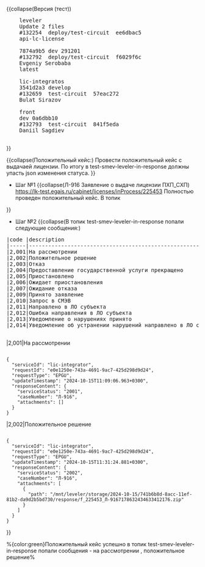 <!-- #region(collapsed) [NAME] -->
{{collapse(Версия (тест))
<pre>
    leveler
    Update 2 files
    #132254  deploy/test-circuit  ee6dbac5
    api-lc-license

    7874a9b5 dev 291201
    #132792  deploy/test-circuit  f6029f6c 
    Evgeniy Serobaba
    latest

    lic-integratos
    3541d2a3 develop
    #132659  test-circuit  57eac272 
    Bulat Sirazov

    front
    dev 0a6dbb10
    #132793  test-circuit  841f5eda 
    Daniil Sagdiev

</pre>
}}

{{collapse(Положительный кейс:)
Провести положительный кейс с выдачаей лицензии. 
По итогу в test-smev-leveler-in-response  должны упасть json изменения статуса.
}}

* Шаг №1
{{collapse(Л-916 Заявление о выдаче лицензии ПХП_СХП)
https://lk-test.egais.ru/cabinet/licenses/inProcess/225453
Полностью проведен положительный кейс.
В топик 

}}

* Шаг №2
{{collapse(В топик test-smev-leveler-in-response попали следующие сообщения:)

<pre>
|code |description                                                 |initial_status|finished_status|request_result|
|-----|------------------------------------------------------------|--------------|---------------|--------------|
|2,001|На рассмотрении                                             |true          |false          |              |
|2,002|Положительное решение                                       |false         |true           |true          |
|2,003|Отказ                                                       |false         |true           |false         |
|2,004|Предоставление государственной услуги прекращено            |false         |true           |false         |
|2,005|Приостановлено                                              |false         |false          |false         |
|2,006|Ожидает приостановления                                     |false         |false          |false         |
|2,007|Ожидание отказа                                             |false         |false          |false         |
|2,009|Принято заявление                                           |false         |false          |false         |
|2,010|Запрос в СМЭВ                                               |false         |false          |false         |
|2,011|Направлено в ЛО субъекта                                    |false         |false          |false         |
|2,012|Ошибка направления в ЛО субъекта                            |false         |false          |false         |
|2,013|Уведомление о нарушениях принято                            |false         |false          |false         |
|2,014|Уведомление об устранении нарушений направлено в ЛО субъекта|false         |false          |false         |

</pre>
|2,001|На рассмотрении       
<pre><code class='json'>
{
  "serviceId": "lic-integrator",
  "requestId": "e0e1250e-743a-4691-9ac7-425d298d9d24",
  "requestType": "EPGU",
  "updateTimestamp": "2024-10-15T11:09:06.963+0300",
  "responseContent": {
    "serviceStatus": "2001",
    "caseNumber": "Л-916",
    "attachments": []
  }
}
</code></pre>
|2,002|Положительное решение  
<pre><code class='json'>
{
  "serviceId": "lic-integrator",
  "requestId": "e0e1250e-743a-4691-9ac7-425d298d9d24",
  "requestType": "EPGU",
  "updateTimestamp": "2024-10-15T11:31:24.881+0300",
  "responseContent": {
    "serviceStatus": "2002",
    "caseNumber": "Л-916",
    "attachments": [
      {
        "path": "/mnt/leveler/storage/2024-10-15/741b6b8d-8acc-11ef-81b2-da9d2b5bd730/response/f_225453_Л-9167178632434633412176.zip"
      }
    ]
  }
}
</code></pre>
}}

%{color:green}Положительный кейс успешно в топик test-smev-leveler-in-response попали сообщения - на рассмотрении , положительное решение%
